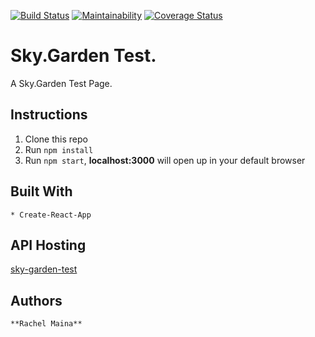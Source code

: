 [![Build Status](https://travis-ci.com/RachelleMaina/sky_garden_test.svg?branch=master)](https://travis-ci.com/RachelleMaina/sky_garden_test) [![Maintainability](https://api.codeclimate.com/v1/badges/e3d31f1e873ef2d3fcff/maintainability)](https://codeclimate.com/github/RachelleMaina/sky_garden_test/maintainability) [![Coverage Status](https://coveralls.io/repos/github/RachelleMaina/sky_garden_test/badge.svg?branch=master)](https://coveralls.io/github/RachelleMaina/sky_garden_test?branch=master)

# Sky.Garden Test.

A Sky.Garden Test Page.

## Instructions

1.  Clone this repo
2.  Run `npm install`
3.  Run `npm start`, **localhost:3000** will open up in your default browser

## Built With

```
* Create-React-App
```

## API Hosting

[sky-garden-test](https://sky-garden-test.firebaseapp.com/)

## Authors

```
**Rachel Maina**
```

